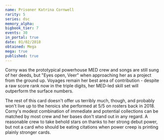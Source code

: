 ```yaml
---
name: Prisoner Katrina Cornwell
rarity: 5
series: dsc
memory_alpha:
bigbook_tier: 7
events: 30
in_portal: true
date: 01/02/2018
obtained: Mega
mega: true
published: true
---
```


Corny was the prototypical powerhouse MED crew and songs are still sung of her deeds, but "Eyes open, Veer" when approaching her as a project from the ground up. Voyages remain her best area of contribution - despite a raw score rank now in the triple digits, her MED-led skill set will outperform the surface numbers.

The rest of this card doesn't offer us terribly much, though, and probably won't live up to the heroics she performed at 5/5 on rosters back in 2018. Corny's modest combination of immediate and potential collections can be matched by most crew and her bases don't stand out in any regard. A reasonable crew to take behold stars on thanks to her strong debut power, but not a card who should be eating citations when power creep is printing plainly stronger cards.
